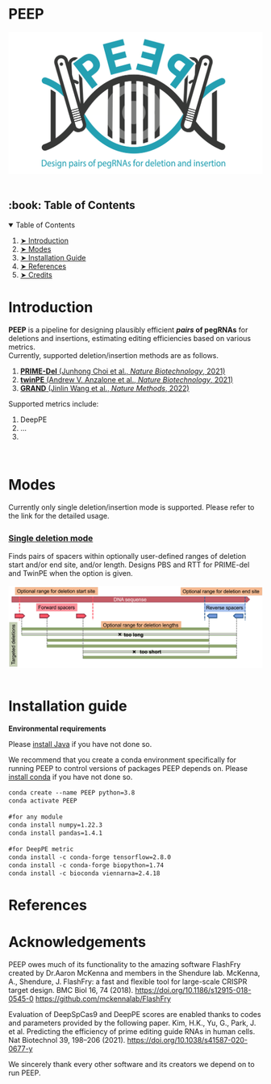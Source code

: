 # PEEP
 ![image](./images/PEEP_logo_demo.png)
  <br /> <br />

<!-- TABLE OF CONTENTS -->
<h2 id="table-of-contents"> :book: Table of Contents</h2>

<details open="open">
  <summary>Table of Contents</summary>
  <ol>
    <li><a href="#Introduction-"> ➤ Introduction</a></li>
    <li><a href="#Modes-"> ➤ Modes</a></li>
    <li><a href="#Installation-guide"> ➤ Installation Guide</a></li>
    <li><a href="#References"> ➤ References</a></li>
    <li><a href="#Acknowledgements"> ➤ Credits</a></li>
  </ol>
</details>


# Introduction <br />

**PEEP** is a pipeline for designing plausibly efficient **_pairs_ of pegRNAs** for deletions and insertions, estimating editing efficiencies based on various metrics. <br />
Currently, supported deletion/insertion methods are as follows.
1. [**PRIME-Del** (Junhong Choi et al., _Nature Biotechnology_, 2021)](https://www.nature.com/articles/s41587-021-01025-z)
2. [**twinPE** (Andrew V. Anzalone et al., _Nature Biotechnology_, 2021)](https://www.nature.com/articles/s41587-021-01133-w)
3. [**GRAND** (Jinlin Wang et al., _Nature Methods_, 2022)](https://www.nature.com/articles/s41592-022-01399-1) <br />

Supported metrics include:
1. DeepPE
2. ...
3. 

 <br />




# Modes <br />

Currently only single deletion/insertion mode is supported.
Please refer to the link for the detailed usage.

### **[Single deletion mode](./markdowns/base.md)**　<br>

Finds pairs of spacers within optionally user-defined ranges of deletion start and/or end site, and/or length. Designs PBS and RTT for PRIME-del and TwinPE when the option is given. <br /> <br />
 ![image](./images/Mode_base_white.png)
  <br /> <br />



# Installation guide <br />



**Environmental requirements**

Please [install Java](https://java.com/en/download/help/index_installing.html) if you have not done so.

We recommend that you create a conda environment specifically for running PEEP to control versions of packages PEEP depends on.
Please [install conda](https://docs.conda.io/projects/conda/en/latest/user-guide/install/index.html) if you have not done so.
```
conda create --name PEEP python=3.8
conda activate PEEP

#for any module
conda install numpy=1.22.3
conda install pandas=1.4.1

#for DeepPE metric
conda install -c conda-forge tensorflow=2.8.0
conda install -c conda-forge biopython=1.74
conda install -c bioconda viennarna=2.4.18
```

# References

# Acknowledgements
PEEP owes much of its functionality to the amazing software FlashFry created by Dr.Aaron McKenna and members in the Shendure lab. 
  McKenna, A., Shendure, J. FlashFry: a fast and flexible tool for large-scale CRISPR target design. BMC Biol 16, 74 (2018). https://doi.org/10.1186/s12915-018-0545-0 
  https://github.com/mckennalab/FlashFry

Evaluation of DeepSpCas9 and DeepPE scores are enabled thanks to codes and parameters provided by the following paper. 
  Kim, H.K., Yu, G., Park, J. et al. Predicting the efficiency of prime editing guide RNAs in human cells. Nat Biotechnol 39, 198–206 (2021). https://doi.org/10.1038/s41587-020-0677-y

We sincerely thank every other software and its creators we depend on to run PEEP.

